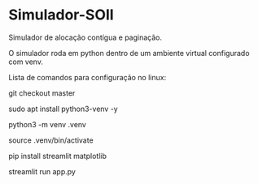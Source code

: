# Simulador-SOII
Simulador de alocação contígua e paginação.

O simulador roda em python dentro de um ambiente virtual configurado com venv.

Lista de comandos para configuração no linux:

git checkout master

sudo apt install python3-venv -y

python3 -m venv .venv

source .venv/bin/activate

pip install streamlit matplotlib

streamlit run app.py

